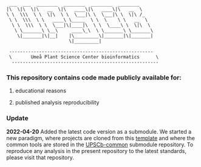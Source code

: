 ```
 ___  ___  ________  ________  ________  ________
|\  \|\  \|\   __  \|\   ____\|\   ____\|\   __  \
\ \  \\\  \ \  \|\  \ \  \___|\ \  \___|\ \  \|\ /_
 \ \  \\\  \ \   ____\ \_____  \ \  \    \ \   __  \
  \ \  \\\  \ \  \___|\|____|\  \ \  \____\ \  \|\  \
   \ \_______\ \__\     ____\_\  \ \_______\ \_______\
    \|_______|\|__|    |\_________\|_______|\|_______|
                       \|_________|

 -----------------------------------------------------
 \       Umeå Plant Science Center bioinformatics      \
  ------------------------------------------------------
```
### This repository contains code made publicly available for:

1. educational reasons

2. published analysis reproducibility

### Update
**2022-04-20** Added the latest code version as a submodule. We started a new paradigm, where projects are cloned from this [template](https://github.com/nicolasDelhomme/project-template)
and where the common tools are stored in the [UPSCb-common](https://github.com/UPSCb/UPSCb-common) submodule repository. To reproduce any analysis in the present repository to the latest standards, please visit that repository. 
